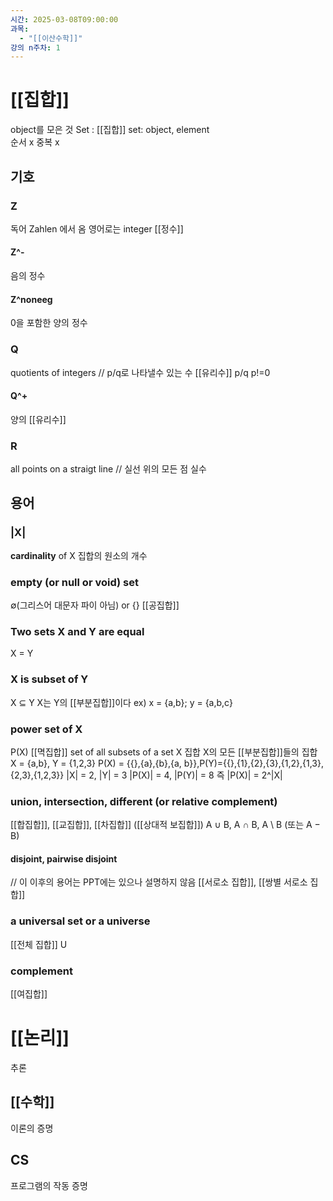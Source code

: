 ```yaml
---
시간: 2025-03-08T09:00:00
과목:
  - "[[이산수학]]"
강의 n주차: 1
---
```

# [[집합]]
object를 모은 것
Set : [[집합]] 
set: object, element  
순서 x 중복 x
## 기호

### Z
독어 Zahlen 에서 옴
영어로는 integer
[[정수]]
#### Z^-
음의 정수
#### Z^noneeg
0을 포함한 양의 정수 

### Q 
 quotients of integers // p/q로 나타낼수 있는 수
 [[유리수]] p/q p!=0  
 
 
#### Q^+
양의 [[유리수]] 
### R 
all points on a straigt line // 실선 위의 모든 점
실수 

## 용어 
### |X|
**cardinality** of X 
집합의 원소의 개수
### **empty** (or **null** or **void**) set 
∅(그리스어 대문자 파이 아님) or {}
[[공집합]]
### Two sets X and Y are **equal**
X = Y 

### X is **subset** of Y 
X ⊆ Y
X는 Y의 [[부분집합]]이다
ex) x = {a,b}; y = {a,b,c}

### **power set** of X 
P(X)
[[멱집합]]
set of all subsets of a set X
집합 X의 모든 [[부분집합]]들의 집합
X = {a,b}, Y = {1,2,3}
P(X) = {{},{a},{b},{a, b}},P(Y)={{},{1},{2},{3},{1,2},{1,3},{2,3},{1,2,3}}
|X| = 2, |Y| = 3
|P(X)| = 4, |P(Y)| = 8
즉 |P(X)| = 2^|X|

### **union, intersection, different** (or **relative complement**)
[[합집합]], [[교집합]], [[차집합]] ([[상대적 보집합]])
A ∪ B, A ∩ B, A \ B (또는 A − B)
#### **disjoint, pairwise disjoint**
// 이 이후의 용어는 PPT에는 있으나 설명하지 않음
[[서로소 집합]], [[쌍별 서로소 집합]]


### a **universal set** or a **universe**
[[전체 집합]] U
### **complement**
[[여집합]]


# [[논리]]
추론 
## [[수학]] 
이론의 증명
## CS 
프로그램의 작동 증명

